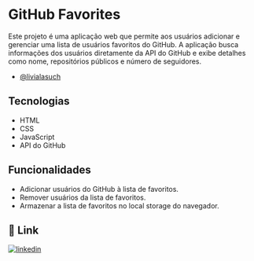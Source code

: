 
# GitHub Favorites 

Este projeto é uma aplicação web que permite aos usuários adicionar e gerenciar uma lista de usuários favoritos do GitHub. A aplicação busca informações dos usuários diretamente da API do GitHub e exibe detalhes como nome, repositórios públicos e número de seguidores.





- [@livialasuch](https://www.github.com/livialausch)


## Tecnologias 

 - HTML
 - CSS
 - JavaScript
 - API do GitHub

## Funcionalidades

- Adicionar usuários do GitHub à lista de favoritos.
- Remover usuários da lista de favoritos.
- Armazenar a lista de favoritos no local storage do navegador.


## 🔗 Link

[![linkedin](https://img.shields.io/badge/linkedin-0A66C2?style=for-the-badge&logo=linkedin&logoColor=white)](https://www.linkedin.com/in/livia-lausch-348a1017a/)

